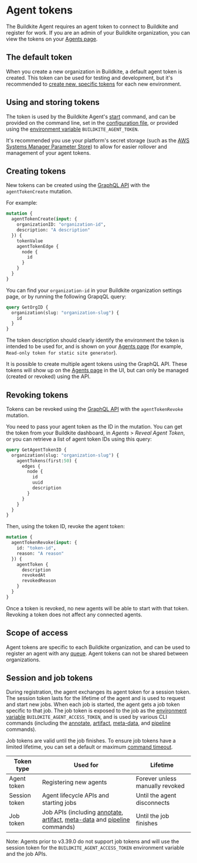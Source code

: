 # Agent tokens

The Buildkite Agent requires an agent token to connect to Buildkite and register for work. If you are an admin of your Buildkite organization, you can view the tokens on your [Agents page](https://buildkite.com/organizations/-/agents).


## The default token

When you create a new organization in Buildkite, a default agent token is created. This token can be used for testing and development, but it's recommended to [create new, specific tokens](#creating-tokens) for each new environment.

## Using and storing tokens

The token is used by the Buildkite Agent's [start](/docs/agent/v3/cli-start#starting-an-agent) command, and can be provided on the command line, set in the [configuration file](/docs/agent/v3/configuration), or provided using the [environment variable](/docs/pipelines/environment-variables) `BUILDKITE_AGENT_TOKEN`.

It's recommended you use your platform's secret storage (such as the [AWS Systems Manager Parameter Store](https://docs.aws.amazon.com/systems-manager/latest/userguide/systems-manager-paramstore.html)) to allow for easier rollover and management of your agent tokens.

## Creating tokens

New tokens can be created using the [GraphQL API](/docs/apis/graphql-api) with the `agentTokenCreate` mutation.

For example:

```graphql
mutation {
  agentTokenCreate(input: {
    organizationID: "organization-id",
    description: "A description"
  }) {
    tokenValue
    agentTokenEdge {
      node {
        id
      }
    }
  }
}
```

You can find your `organization-id` in your Buildkite organization settings page, or by running the following GrapqQL query:

```graphql
query GetOrgID {
  organization(slug: "organization-slug") {
    id
  }
}
```

<!--alex ignore clearly-->

The token description should clearly identify the environment the token is intended to be used for, and is shown on your [Agents page](https://buildkite.com/organizations/-/agents) (for example, `Read-only token for static site generator`).  

It is possible to create multiple agent tokens using the GraphQL API. These tokens will show up on the [Agents page](https://buildkite.com/organizations/-/agents) in the UI, but can only be managed (created or revoked) using the API.

## Revoking tokens

Tokens can be revoked using the [GraphQL API](/docs/apis/graphql-api) with the `agentTokenRevoke ` mutation.

You need to pass your agent token as the ID in the mutation. You can get the token from your Buildkite dashboard, in _Agents_ > _Reveal Agent Token_, or you can retrieve a list of agent token IDs using this query:

```graphql
query GetAgentTokenID {
  organization(slug: "organization-slug") {
    agentTokens(first:50) {
      edges {
        node {
          id
          uuid
          description
        }
      }
    }
  }
}
```

Then, using the token ID, revoke the agent token:

```graphql
mutation {
  agentTokenRevoke(input: {
    id: "token-id",
    reason: "A reason"
  }) {
    agentToken {
      description
      revokedAt
      revokedReason
    }
  }
}
```

Once a token is revoked, no new agents will be able to start with that token. Revoking a token does not affect any connected agents.

## Scope of access

Agent tokens are specific to each Buildkite organization, and can be used to register an agent with any [queue](/docs/agent/v3/queues). Agent tokens can not be shared between organizations.

## Session and job tokens

During registration, the agent exchanges its agent token for a session token. The session token lasts for the lifetime of the agent and is used to request and start new jobs. When each job is started, the agent gets a job token specific to that job. The job token is exposed to the job as the [environment variable](/docs/pipelines/environment-variables) `BUILDKITE_AGENT_ACCESS_TOKEN`, and is used by various CLI commands (including the [annotate](/docs/agent/v3/cli-annotate), [artifact](/docs/agent/v3/cli-artifact), [meta-data](/docs/agent/v3/cli-meta-data), and [pipeline](/docs/agent/v3/cli-pipeline) commands).

Job tokens are valid until the job finishes. To ensure job tokens have a limited lifetime, you can set a default or maximum [command timeout](/docs/pipelines/build-timeouts#command-timeouts).

| Token type    | Used for                                                                                                                                                                                              | Lifetime                        |
|---------------|-------------------------------------------------------------------------------------------------------------------------------------------------------------------------------------------------------|---------------------------------|
| Agent token   | Registering new agents                                                                                                                                                                                | Forever unless manually revoked |
| Session token | Agent lifecycle APIs and starting jobs                                                                                                                                                                | Until the agent disconnects     |
| Job token     | Job APIs (including [annotate](/docs/agent/v3/cli-annotate), [artifact](/docs/agent/v3/cli-artifact), [meta-data](/docs/agent/v3/cli-meta-data) and [pipeline](/docs/agent/v3/cli-pipeline) commands) | Until the job finishes          |

Note: Agents prior to v3.39.0 do not support job tokens and will use the session token for the `BUILDKITE_AGENT_ACCESS_TOKEN` environment variable and the job APIs.
